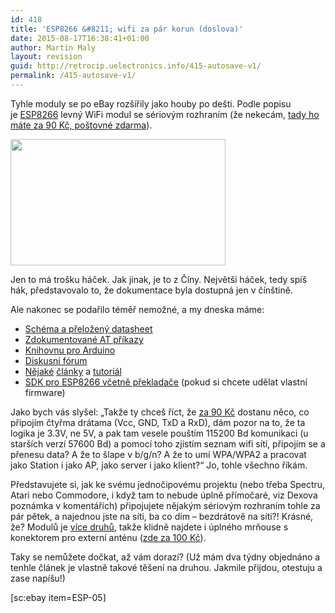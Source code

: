```yaml
---
id: 418
title: 'ESP8266 &#8211; wifi za pár korun (doslova)'
date: 2015-08-17T16:38:41+01:00
author: Martin Maly
layout: revision
guid: http://retrocip.uelectronics.info/415-autosave-v1/
permalink: /415-autosave-v1/
---
```

Tyhle moduly se po eBay rozšířily jako houby po dešti. Podle popisu je <a href="http://rover.ebay.com/rover/1/711-53200-19255-0/1?icep_ff3=9&pub=5575085282&toolid=10001&campid=5337592372&customid=&icep_uq=ESP8266&icep_sellerId=&icep_ex_kw=&icep_sortBy=12&icep_catId=4661&icep_minPrice=&icep_maxPrice=&ipn=psmain&icep_vectorid=229466&kwid=902099&mtid=824&kw=lg" target="_self">ESP8266</a><img style="text-decoration: none; border: 0; padding: 0; margin: 0;" src="http://rover.ebay.com/roverimp/1/711-53200-19255-0/1?ff3=9&pub=5575085282&toolid=10001&campid=5337592372&customid=&uq=ESP8266&mpt=[CACHEBUSTER]" alt="" /> levný WiFi modul se sériovým rozhraním (že nekecám, [tady ho máte za 90 Kč, poštovné zdarma](http://rover.ebay.com/rover/1/711-53200-19255-0/1?icep_ff3=2&pub=5575085282&toolid=10001&campid=5337592372&customid=&icep_item=181524343824&ipn=psmain&icep_vectorid=229466&kwid=902099&mtid=824&kw=lg)).

<img loading="lazy" class="aligncenter wp-image-416 size-full" src="http://retrocip.uelectronics.info/wp-content/uploads/sites/6/2014/10/ESP8266-e1414314282119.jpg" alt="" width="344" height="202" /> 

Jen to má trošku háček. Jak jinak, je to z Číny. Největší háček, tedy spíš hák, představovalo to, že dokumentace byla dostupná jen v čínštině.

Ale nakonec se podařilo téměř nemožné, a my dneska máme:

  * [Schéma a přeložený datasheet](https://nurdspace.nl/ESP8266)
  * [Zdokumentované AT příkazy](http://www.electrodragon.com/w/Wi07c)
  * [Knihovnu pro Arduino](https://hackaday.io/project/2879-ESP8266-WiFi-Module-Library)
  * [Diskusní fórum](http://www.esp8266.com/index.php)
  * [Nějaké](http://rayshobby.net/?p=9734) [články](http://www.cnx-software.com/2014/08/28/esp8266-wifi-serial-module-costs-just-5/) a [tutoriál](https://www.zybuluo.com/kfihihc/note/31135)
  * [SDK pro ESP8266 včetně překladače](http://bbs.espressif.com/viewforum.php?f=12) (pokud si chcete udělat vlastní firmware)

Jako bych vás slyšel: &#8222;Takže ty chceš říct, že [za 90 Kč](http://rover.ebay.com/rover/1/711-53200-19255-0/1?icep_ff3=2&pub=5575085282&toolid=10001&campid=5337592372&customid=&icep_item=181524343824&ipn=psmain&icep_vectorid=229466&kwid=902099&mtid=824&kw=lg) dostanu něco, co připojím čtyřma drátama (Vcc, GND, TxD a RxD), dám pozor na to, že ta logika je 3.3V, ne 5V, a pak tam vesele pouštím 115200 Bd komunikaci (u starších verzí 57600 Bd) a pomocí toho zjistím seznam wifi sítí, připojím se a přenesu data? A že to šlape v b/g/n? A že to umí WPA/WPA2 a pracovat jako Station i jako AP, jako server i jako klient?&#8220; Jo, tohle všechno říkám.

Představujete si, jak ke svému jednočipovému projektu (nebo třeba Spectru, Atari nebo Commodore, i když tam to nebude úplně přímočaré, viz Dexova poznámka v komentářích) připojujete nějakým sériovým rozhraním tohle za pár pětek, a najednou jste na síti, ba co dím &#8211; bezdrátově na síti?! Krásné, že? Modulů je [více druhů](http://tminusarduino.blogspot.cz/2014/09/experimenting-with-esp8266-5-wifi-module.html), takže klidně najdete i úplného mrňouse s konektorem pro externí anténu ([zde za 100 Kč](http://rover.ebay.com/rover/1/711-53200-19255-0/1?icep_ff3=2&pub=5575085282&toolid=10001&campid=5337592372&customid=&icep_item=181528782672&ipn=psmain&icep_vectorid=229466&kwid=902099&mtid=824&kw=lg)).

Taky se nemůžete dočkat, až vám dorazí? (Už mám dva týdny objednáno a tenhle článek je vlastně takové těšení na druhou. Jakmile přijdou, otestuju a zase napíšu!)

[sc:ebay item=ESP-05]